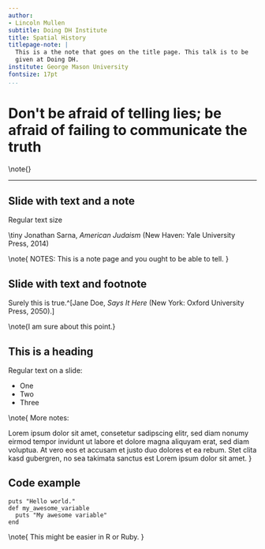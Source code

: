 ```yaml
---
author:
- Lincoln Mullen
subtitle: Doing DH Institute
title: Spatial History
titlepage-note: |
  This is a the note that goes on the title page. This talk is to be
  given at Doing DH.
institute: George Mason University
fontsize: 17pt
...
```


# Don't be afraid of telling lies; be afraid of failing to communicate the truth

\note{}

---

## Slide with text and a note

Regular text size

\tiny Jonathan Sarna, *American Judaism* (New Haven: Yale University
Press, 2014)

\note{
NOTES: This is a note page and you ought to be able to tell.
}

## Slide with text and footnote

Surely this is true.^[Jane Doe, *Says It Here* (New York: Oxford
University Press, 2050).]

\note{I am sure about this point.}

## This is a heading

Regular text on a slide:

-   One
-   Two
-   Three

\note{
More notes:

Lorem ipsum dolor sit amet, consetetur sadipscing elitr, sed diam nonumy eirmod
tempor invidunt ut labore et dolore magna aliquyam erat, sed diam voluptua. At
vero eos et accusam et justo duo dolores et ea rebum. Stet clita kasd gubergren,
no sea takimata sanctus est Lorem ipsum dolor sit amet.
}

## Code example

``` {.ruby}
puts "Hello world."
def my_awesome_variable
  puts "My awesome variable"
end
```

\note{
This might be easier in R or Ruby.
}
